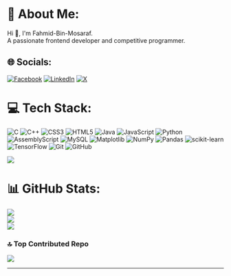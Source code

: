 # 💫 About Me:
Hi 👋, I'm Fahmid-Bin-Mosaraf.<br>A passionate frontend developer and competitive programmer.


## 🌐 Socials:
[![Facebook](https://img.shields.io/badge/Facebook-%231877F2.svg?logo=Facebook&logoColor=white)](https://facebook.com/https://www.facebook.com/fahmid.bin.mosharof) [![LinkedIn](https://img.shields.io/badge/LinkedIn-%230077B5.svg?logo=linkedin&logoColor=white)](https://linkedin.com/in/https://www.linkedin.com/in/fahmid-bin-mosaraf) [![X](https://img.shields.io/badge/X-black.svg?logo=X&logoColor=white)](https://x.com/https://x.com/fahmid_famel) 

# 💻 Tech Stack:
![C](https://img.shields.io/badge/c-%2300599C.svg?style=flat&logo=c&logoColor=white) ![C++](https://img.shields.io/badge/c++-%2300599C.svg?style=flat&logo=c%2B%2B&logoColor=white) ![CSS3](https://img.shields.io/badge/css3-%231572B6.svg?style=flat&logo=css3&logoColor=white) ![HTML5](https://img.shields.io/badge/html5-%23E34F26.svg?style=flat&logo=html5&logoColor=white) ![Java](https://img.shields.io/badge/java-%23ED8B00.svg?style=flat&logo=openjdk&logoColor=white) ![JavaScript](https://img.shields.io/badge/javascript-%23323330.svg?style=flat&logo=javascript&logoColor=%23F7DF1E) ![Python](https://img.shields.io/badge/python-3670A0?style=flat&logo=python&logoColor=ffdd54) ![AssemblyScript](https://img.shields.io/badge/assembly%20script-%23000000.svg?style=flat&logo=assemblyscript&logoColor=white) ![MySQL](https://img.shields.io/badge/mysql-4479A1.svg?style=flat&logo=mysql&logoColor=white) ![Matplotlib](https://img.shields.io/badge/Matplotlib-%23ffffff.svg?style=flat&logo=Matplotlib&logoColor=black) ![NumPy](https://img.shields.io/badge/numpy-%23013243.svg?style=flat&logo=numpy&logoColor=white) ![Pandas](https://img.shields.io/badge/pandas-%23150458.svg?style=flat&logo=pandas&logoColor=white) ![scikit-learn](https://img.shields.io/badge/scikit--learn-%23F7931E.svg?style=flat&logo=scikit-learn&logoColor=white) ![TensorFlow](https://img.shields.io/badge/TensorFlow-%23FF6F00.svg?style=flat&logo=TensorFlow&logoColor=white) ![Git](https://img.shields.io/badge/git-%23F05033.svg?style=flat&logo=git&logoColor=white) ![GitHub](https://img.shields.io/badge/github-%23121011.svg?style=flat&logo=github&logoColor=white)

[![](https://visitcount.itsvg.in/api?id=Fahmid-Bin-Mosaraf&icon=5&color=10)](https://visitcount.itsvg.in)
# 📊 GitHub Stats:
![](https://github-readme-stats.vercel.app/api?username=Fahmid-Bin-Mosaraf&theme=radical&hide_border=false&include_all_commits=true&count_private=true)<br/>
![](https://github-readme-streak-stats.herokuapp.com/?user=Fahmid-Bin-Mosaraf&theme=radical&hide_border=false)<br/>
![](https://github-readme-stats.vercel.app/api/top-langs/?username=Fahmid-Bin-Mosaraf&theme=radical&hide_border=false&include_all_commits=true&count_private=true&layout=compact)

### 🔝 Top Contributed Repo
![](https://github-contributor-stats.vercel.app/api?username=Fahmid-Bin-Mosaraf&limit=5&theme=radical&combine_all_yearly_contributions=true)

---

<!-- Proudly created with GPRM ( https://gprm.itsvg.in ) -->
